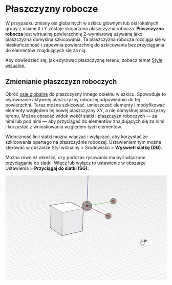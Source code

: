 # Płaszczyzny robocze

W przypadku zmiany osi globalnych w szkicu głównym lub osi lokalnych grupy z osiami X i Y zostaje skojarzona płaszczyzna robocza. **Płaszczyzna robocza** jest wirtualną powierzchnią 2-wymiarową używaną jako płaszczyzna domyślna szkicowania. Ta płaszczyzna robocza rozciąga się w nieskończoność i zapewnia powierzchnię do szkicowania bez przyciągania do elementów znajdujących się za nią.

Aby dowiedzieć się, jak edytować płaszczyznę terenu, zobacz temat [ Style wizualne.](../formit-primer/part-i/visual-settings.md)

## Zmienianie płaszczyzn roboczych

Obróć [osie globalne](world-axes.md) do płaszczyzny innego obiektu w szkicu. Spowoduje to wyrównanie aktywnej płaszczyzny roboczej odpowiednio do tej powierzchni. Teraz można szkicować, umieszczać elementy i modyfikować elementy względem tej nowej płaszczyzny XY, a nie domyślnej płaszczyzny terenu. Można obracać widok wokół siatki i płaszczyzn roboczych — za nimi lub pod nimi — aby przyciągać do elementów znajdujących się za nimi i korzystać z wnioskowania względem tych elementów.

Widoczność linii siatki można włączać i wyłączać, aby korzystać ze szkicowania opartego na płaszczyźnie roboczej. Ustawieniem tym można sterować w obszarze Styl wizualny &gt; Środowisko &gt; **Wyświetl siatkę \(DG\).**

Można również określić, czy podczas rysowania ma być włączone przyciąganie do siatki. Włącz lub wyłącz to ustawienie w obszarze Ustawienia &gt; **Przyciągaj do siatki \(SG\).**

![](../.gitbook/assets/work-plane.gif)

